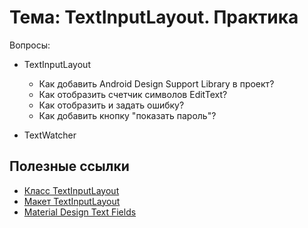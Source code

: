 # Тема: TextInputLayout. Практика

Вопросы:

* TextInputLayout
	* Как добавить Android Design Support Library в проект?
	* Как отобразить счетчик символов EditText?
	* Как отобразить и задать ошибку?
	* Как добавить кнопку "показать пароль"?
	
* TextWatcher

## Полезные ссылки

* [Клaсс TextInputLayout](https://developer.android.com/reference/android/support/design/widget/TextInputLayout)
* [Макет TextInputLayout](http://developer.alexanderklimov.ru/android/layout/textinputlayout.php)
* [Material Design Text Fields](https://material.io/develop/android/components/text-input-layout/)

